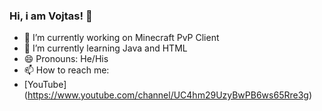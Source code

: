 ### Hi, i am Vojtas! 👋

- 🔭 I’m currently working on Minecraft PvP Client
- 🌱 I’m currently learning Java and HTML
- 😄 Pronouns: He/His
- 📫 How to reach me:
- [YouTube] (https://www.youtube.com/channel/UC4hm29UzyBwPB6ws65Rre3g)

